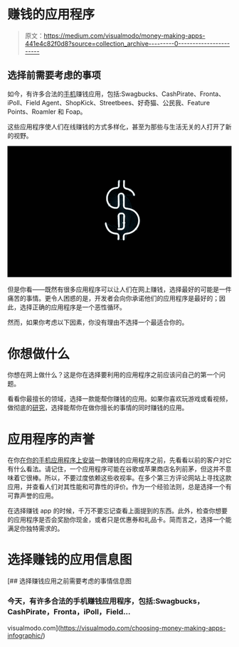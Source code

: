 # 赚钱的应用程序

> 原文：<https://medium.com/visualmodo/money-making-apps-441e4c82f0d8?source=collection_archive---------0----------------------->

## 选择前需要考虑的事项

如今，有许多合法的[手机](https://www.swifttechbuy.com/)赚钱应用，包括:Swagbucks、CashPirate、Fronta、iPoll、Field Agent、ShopKick、Streetbees、好奇猫、公民我、Feature Points、Roamler 和 Foap。

这些应用程序使人们在线赚钱的方式多样化，甚至为那些与生活无关的人打开了新的视野。

![](img/43501610a49a4b04663c2775bfcefc3f.png)

但是你看——既然有很多应用程序可以让人们在网上赚钱，选择最好的可能是一件痛苦的事情。更令人困惑的是，开发者会向你承诺他们的应用程序是最好的；因此，选择正确的应用程序是一个恶性循环。

然而，如果你考虑以下因素，你没有理由不选择一个最适合你的。

# 你想做什么

你想在网上做什么？这是你在选择要利用的应用程序之前应该问自己的第一个问题。

看看你最擅长的领域，选择一款能帮你赚钱的应用。如果你喜欢玩游戏或看视频，做彻底的[研究](https://shots.visualmodo.com/)，选择能帮你在做你擅长的事情的同时赚钱的应用。

# 应用程序的声誉

在你[在你的手机应用程序上安装](https://visualmodo.com/wordpress-themes/)一款赚钱的应用程序之前，先看看以前的客户对它有什么看法。请记住，一个应用程序可能在谷歌或苹果商店名列前茅，但这并不意味着它很棒。所以，不要过度依赖这些收视率。在多个第三方评论网站上寻找这款应用，并查看人们对其性能和可靠性的评价。作为一个经验法则，总是选择一个有可靠声誉的应用。

在选择赚钱 app 的时候，千万不要忘记查看上面提到的东西。此外，检查你想要的应用程序是否会奖励你现金，或者只是优惠券和礼品卡。简而言之，选择一个能满足你独特需求的。

# 选择赚钱的应用信息图

[](https://visualmodo.com/choosing-money-making-apps-infographic/) [## 选择赚钱应用之前需要考虑的事情信息图

### 今天，有许多合法的手机赚钱应用程序，包括:Swagbucks，CashPirate，Fronta，iPoll，Field…

visualmodo.com](https://visualmodo.com/choosing-money-making-apps-infographic/)